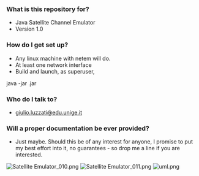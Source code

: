 ### What is this repository for? ###

* Java Satellite Channel Emulator
* Version 1.0

### How do I get set up? ###

* Any linux machine with netem will do.
* At least one network interface
* Build and launch, as superuser, 

java -jar <name>.jar

### Who do I talk to? ###

* giulio.luzzati@edu.unige.it

### Will a proper documentation be ever provided? ###

* Just maybe. Should this be of any interest for anyone, I promise to put my best effort into it, no guarantees - so drop me a line if you are interested.

![Satellite Emulator_010.png](https://bitbucket.org/repo/4AGpGK/images/3786582866-Satellite%20Emulator_010.png)
![Satellite Emulator_011.png](https://bitbucket.org/repo/4AGpGK/images/2138004823-Satellite%20Emulator_011.png)
![uml.png](https://bitbucket.org/repo/4AGpGK/images/2679845785-uml.png)